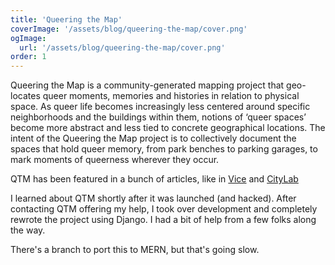 ```yaml
---
title: 'Queering the Map'
coverImage: '/assets/blog/queering-the-map/cover.png'
ogImage:
  url: '/assets/blog/queering-the-map/cover.png'
order: 1
---
```


Queering the Map is a community-generated mapping project that geo-locates queer moments, memories and histories in relation to physical space. As queer life becomes increasingly less centered around specific neighborhoods and the buildings within them, notions of ‘queer spaces’ become more abstract and less tied to concrete geographical locations. The intent of the Queering the Map project is to collectively document the spaces that hold queer memory, from park benches to parking garages, to mark moments of queerness wherever they occur.

QTM has been featured in a bunch of articles, like in [Vice](https://www.vice.com/en_us/article/ne9kjx/queering-the-map-google-maps-lgtbq) and [CityLab](https://www.citylab.com/life/2018/02/how-to-queer-the-mapand-fend-off-an-attack/552824/)

I learned about QTM shortly after it was launched (and hacked). After contacting QTM offering my help, I took over development and completely rewrote the project using Django. I had a bit of help from a few folks along the way.

There's a branch to port this to MERN, but that's going slow.
